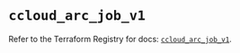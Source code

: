 # `ccloud_arc_job_v1`

Refer to the Terraform Registry for docs: [`ccloud_arc_job_v1`](https://registry.terraform.io/providers/sap-cloud-infrastructure/sci/2.2.1/docs/resources/ccloud_arc_job_v1).
